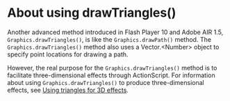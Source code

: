 # About using drawTriangles()

<div>

Another advanced method introduced in Flash Player 10 and Adobe AIR 1.5,
`Graphics.drawTriangles()`, is like the `Graphics.drawPath()` method. The
`Graphics.drawTriangles()` method also uses a Vector.\<Number\> object to
specify point locations for drawing a path.

However, the real purpose for the `Graphics.drawTriangles()` method is to
facilitate three-dimensional effects through ActionScript. For information about
using `Graphics.drawTriangles()` to produce three-dimensional effects, see
[Using triangles for 3D effects](../working-in-three-dimensions-3d/using-triangles-for-3d-effects.md).

</div>
